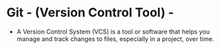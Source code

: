 # Git - (Version Control Tool) -
- A Version Control System (VCS) is a tool or software that helps you manage and track changes to files, especially in a project, over time.
